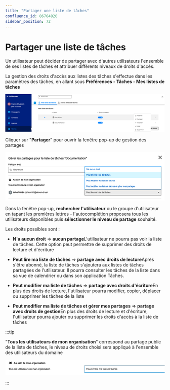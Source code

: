 ```yaml
---
title: "Partager une liste de tâches"
confluence_id: 86764820
sidebar_position: 72
---
```

# Partager une liste de tâches


Un utilisateur peut décider de partager avec d'autres utilisateurs l'ensemble de ses listes de tâches et attribuer différents niveaux de droits d'accès.


La gestion des droits d'accès aux listes des tâches s'effectue dans les paramètres des tâches, en allant sous **Préférences - Tâches - Mes listes de tâches**


![](../../attachments/86764820/86764825.png)


Cliquer sur "**Partager**" pour ouvrir la fenêtre pop-up de gestion des partages

![](../../attachments/86764820/86764824.png)

Dans la fenêtre pop-up, **rechercher l'utilisateur** ou le groupe d'utilisateur en tapant les premières lettres - l'autocomplétion proposera tous les utilisateurs disponibles puis **sélectionner le niveau de partage** souhaité.

Les droits possibles sont : 

- **N'a aucun droit** => **aucun partage**L'utilisateur ne pourra pas voir la liste de tâches. Cette option peut permettre de supprimer des droits de lecture et d'écriture
- **Peut lire ma liste de tâches** => **partage avec droits de lecture**Après s'être abonné, la liste de tâches s'ajoutera aux listes de tâches partagées de l'utilisateur. Il pourra consulter les tâches de la liste dans sa vue de calendrier ou dans son application Tâches.
- **Peut modifier ma liste de tâches** => **partage avec droits d'écriture**En plus des droits de lecture, l'utilisateur pourra modifier, copier, déplacer ou supprimer les tâches de la liste

- **Peut modifier ma liste de tâches et gérer mes partages** => **partage avec droits de gestion**En plus des droits de lecture et d'écriture, l'utilisateur pourra ajouter ou supprimer les droits d'accès à la liste de tâches


:::tip

"**Tous les utilisateurs de mon organisation**" correspond au partage public de la liste de tâches, le niveau de droits choisi sera appliqué à l'ensemble des utilisateurs du domaine

![](../../attachments/86764820/86764822.png)

:::

